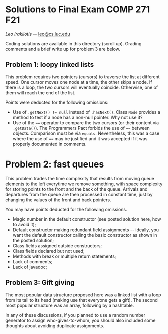 # Solutions to Final Exam COMP 271 F21
*Leo Irakliotis* -- leo@cs.luc.edu

Coding solutions are available in this directory (scroll up). Grading comments and a brief write up for problem 3 are below.

## Problem 1: loopy linked lists

This problem requires two pointers (cursors) to traverse the list at different speed. One cursor moves one node at a time, the other skips a node. If there is a loop, the two cursors will eventually coincide. Otherwise, one of them will reach the end of the list.

Points were deducted for the following omissions:

* Use of `.getNext() != null` instead of `.hasNext()`. Class `Node` provides a method to test if a node has a non-null pointer. Why not use it?
* Use of the `==` operator to compare the two cursors (or their content via `.getData()`). The Programmers Pact forbids the use of `==` between objects. Comparison must be via `equals`. Nevertheless, this was a case where the use of `==` may be justified and it was accepted if it was properly documented in comments.

# Problem 2: fast queues

This problem trades the time complexity that results from moving queue elements to the left everytime we remove something, with space complexity for storing points to the front and the back of the queue. Arrivals and departures from the queue are then processed in constant time, just by changing the values of the front and back pointers. 

You may have points deducted for the following omissions.

* Magic number in the default constructor (see posted solution here, how to avoid it);
* Default constructor making redundant field assignments -- ideally, you want the default constructor calling the basic constructor as shown in the posted solution;
* Class fields assigned outside constructors;
* Class fields declared but not used;
* Methods with break or multiple return statements;
* Lack of comments;
* Lack of javadoc;

## Problem 3: Gift giving

The most popular data structure proposed here was a linked list with a loop from its tail to its head (making use that everyone gets a gift). The second most popular structure was an array, following by a hashtable.

In any of these discussions, if you planned to use a random number generator to assign who-gives-to-whom, you should also included some thoughts about avoiding duplicate assignments. 

